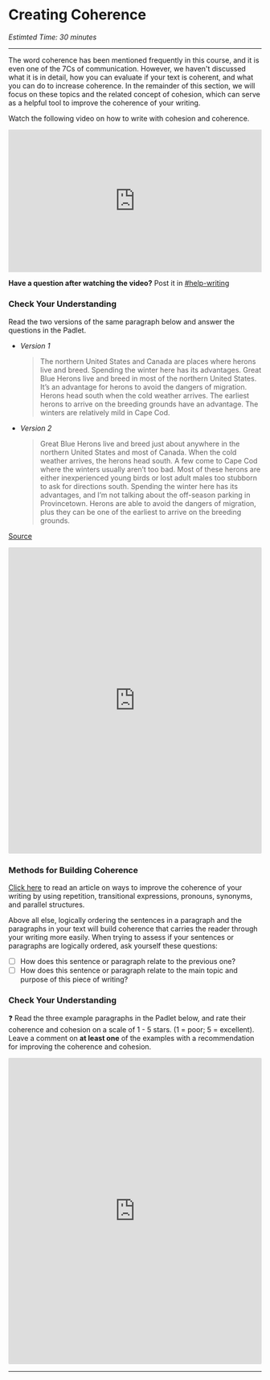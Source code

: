 # Creating Coherence
*Estimted Time: 30 minutes*

---

The word coherence has been mentioned frequently in this course, and it is even one of the 7Cs of communication. However, we haven't discussed what it is in detail, how you can evaluate if your text is coherent, and what you can do to increase coherence. In the remainder of this section, we will focus on these topics and the related concept of cohesion, which can serve as a helpful tool to improve the coherence of your writing.

<aside>


Watch the following video on how to write with cohesion and coherence.

</aside>

<div style="position: relative; padding-bottom: 56.25%; height: 0;"><iframe src="https://www.youtube.com/embed/FpOPA3GFeJg" title="YouTube video player" frameborder="0" allow="accelerometer; autoplay; clipboard-write; encrypted-media; gyroscope; picture-in-picture" allowfullscreen style="position: absolute; top: 0; left: 0; width: 100%; height: 100%;"></iframe></div>

**Have a question after watching the video?** Post it in [#help-writing](https://discord.com/channels/866676763450933258/928692998492008560/935209171396214785)

### Check Your Understanding

<aside>


Read the two versions of the same paragraph below and answer the questions in the Padlet.

</aside>

- *Version 1*
    
    > The northern United States and Canada are places where herons live and breed. Spending the winter here has its advantages. Great Blue Herons live and breed in most of the northern United States. It’s an advantage for herons to avoid the dangers of migration. Herons head south when the cold weather arrives. The earliest herons to arrive on the breeding grounds have an advantage. The winters are relatively mild in Cape Cod.
    > 
- *Version 2*
    
    > Great Blue Herons live and breed just about anywhere in the northern United States and most of Canada. When the cold weather arrives, the herons head south. A few come to Cape Cod where the winters usually aren’t too bad. Most of these herons are either inexperienced young birds or lost adult males too stubborn to ask for directions south. Spending the winter here has its advantages, and I’m not talking about the off-season parking in Provincetown. Herons are able to avoid the dangers of migration, plus they can be one of the earliest to arrive on the breeding grounds.
    > 

[Source](/communicating-for-success/revising-editing-proofreading/revising-for-higher-order-concerns.md)

<div style="border:1px solid rgba(0,0,0,0.1);border-radius:2px;box-sizing:border-box;overflow:hidden;position:relative;width:100%;background:#F4F4F4"><iframe src="https://padlet.com/embed/6haes7p1iy2dnnmm" frameborder="0" allow="camera;microphone;geolocation" style="width:100%;height:608px;display:block;padding:0;margin:0"></iframe></div>

### Methods for Building Coherence

<aside>


[Click here](http://www.southeastern.edu/acad_research/programs/writing_center/handouts/pdf_handouts/coherence.pdf) to read an article on ways to improve the coherence of your writing by using repetition, transitional expressions, pronouns, synonyms, and parallel structures.

</aside>

Above all else, logically ordering the sentences in a paragraph and the paragraphs in your text will build coherence that carries the reader through your writing more easily. When trying to assess if your sentences or paragraphs are logically ordered, ask yourself these questions:

- [ ]  How does this sentence or paragraph relate to the previous one?
- [ ]  How does this sentence or paragraph relate to the main topic and purpose of this piece of writing?

### Check Your Understanding

<aside>


❓ Read the three example paragraphs in the Padlet below, and rate their coherence and cohesion on a scale of 1 - 5 stars. (1 = poor; 5 = excellent).
Leave a comment on **at least one** of the examples with a recommendation for improving the coherence and cohesion.

</aside>

<div style="border:1px solid rgba(0,0,0,0.1);border-radius:2px;box-sizing:border-box;overflow:hidden;position:relative;width:100%;background:#F4F4F4"><iframe src="https://padlet.com/embed/8f2xfu3zshdpjmqv" frameborder="0" allow="camera;microphone;geolocation" style="width:100%;height:608px;display:block;padding:0;margin:0"></iframe></div>

<aside>

---
